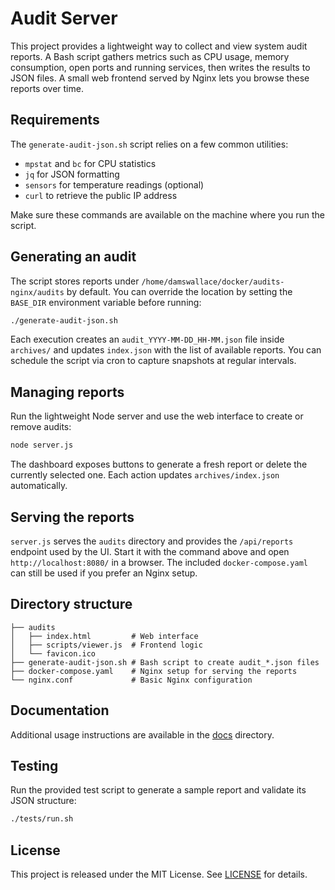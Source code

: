 # Audit Server

This project provides a lightweight way to collect and view system audit reports. A Bash script
gathers metrics such as CPU usage, memory consumption, open ports and running services, then
writes the results to JSON files. A small web frontend served by Nginx lets you browse these
reports over time.

## Requirements

The `generate-audit-json.sh` script relies on a few common utilities:

- `mpstat` and `bc` for CPU statistics
- `jq` for JSON formatting
- `sensors` for temperature readings (optional)
- `curl` to retrieve the public IP address

Make sure these commands are available on the machine where you run the script.

## Generating an audit

The script stores reports under `/home/damswallace/docker/audits-nginx/audits` by default. You can
override the location by setting the `BASE_DIR` environment variable before running:

```bash
./generate-audit-json.sh
```

Each execution creates an `audit_YYYY-MM-DD_HH-MM.json` file inside `archives/` and updates
`index.json` with the list of available reports. You can schedule the script via cron to capture
snapshots at regular intervals.

## Managing reports

Run the lightweight Node server and use the web interface to create or remove audits:

```bash
node server.js
```

The dashboard exposes buttons to generate a fresh report or delete the currently selected one.
Each action updates `archives/index.json` automatically.

## Serving the reports

`server.js` serves the `audits` directory and provides the `/api/reports` endpoint used by the UI.
Start it with the command above and open `http://localhost:8080/` in a browser. The included
`docker-compose.yaml` can still be used if you prefer an Nginx setup.

## Directory structure

```
├── audits
│   ├── index.html         # Web interface
│   ├── scripts/viewer.js  # Frontend logic
│   └── favicon.ico
├── generate-audit-json.sh # Bash script to create audit_*.json files
├── docker-compose.yaml    # Nginx setup for serving the reports
└── nginx.conf             # Basic Nginx configuration
```

## Documentation

Additional usage instructions are available in the [docs](docs/USAGE.md) directory.

## Testing

Run the provided test script to generate a sample report and validate its JSON structure:

```bash
./tests/run.sh
```

## License

This project is released under the MIT License. See [LICENSE](LICENSE) for details.
